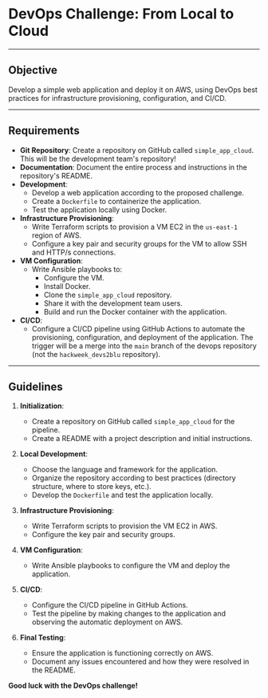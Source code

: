 # DevOps Challenge: From Local to Cloud

---

## Objective

Develop a simple web application and deploy it on AWS, using DevOps best practices for infrastructure provisioning, configuration, and CI/CD.

---

## Requirements

- **Git Repository**: Create a repository on GitHub called `simple_app_cloud`. This will be the development team's repository!
- **Documentation**: Document the entire process and instructions in the repository's README.
- **Development**:
    - Develop a web application according to the proposed challenge.
    - Create a `Dockerfile` to containerize the application.
    - Test the application locally using Docker.
- **Infrastructure Provisioning**:
    - Write Terraform scripts to provision a VM EC2 in the `us-east-1` region of AWS.
    - Configure a key pair and security groups for the VM to allow SSH and HTTP/s connections.
- **VM Configuration**:
    - Write Ansible playbooks to:
        - Configure the VM.
        - Install Docker.
        - Clone the `simple_app_cloud` repository.
        - Share it with the development team users.
        - Build and run the Docker container with the application.
- **CI/CD**:
    - Configure a CI/CD pipeline using GitHub Actions to automate the provisioning, configuration, and deployment of the application. The trigger will be a merge into the `main` branch of the devops repository (not the `hackweek_devs2blu` repository).

---

## Guidelines

1. **Initialization**:
    - Create a repository on GitHub called `simple_app_cloud` for the pipeline.
    - Create a README with a project description and initial instructions.

2. **Local Development**:
    - Choose the language and framework for the application.
    - Organize the repository according to best practices (directory structure, where to store keys, etc.).
    - Develop the `Dockerfile` and test the application locally.

3. **Infrastructure Provisioning**:
    - Write Terraform scripts to provision the VM EC2 in AWS.
    - Configure the key pair and security groups.

4. **VM Configuration**:
    - Write Ansible playbooks to configure the VM and deploy the application.

5. **CI/CD**:
    - Configure the CI/CD pipeline in GitHub Actions.
    - Test the pipeline by making changes to the application and observing the automatic deployment on AWS.

6. **Final Testing**:
    - Ensure the application is functioning correctly on AWS.
    - Document any issues encountered and how they were resolved in the README.

**Good luck with the DevOps challenge!**

